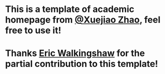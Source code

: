 # This is a template of academic homepage from <a href="https://zxjwudi.github.io/xuejiaozhao/">@Xuejiao Zhao</a>, feel free to use it!
# Thanks <a href="https://eric.walkingshaw.net/">Eric Walkingshaw</a> for the partial contribution to this template!
